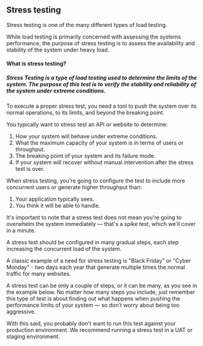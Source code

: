 ## Stress testing

Stress testing is one of the many different types of load testing.

While load testing is primarily concerned with assessing the systems performance, the purpose of stress testing is to assess the availability and stability of the system under heavy load.


#### What is stress testing?
##### Stress Testing is a type of load testing used to determine the limits of the system. The purpose of this test is to verify the stability and reliability of the system under extreme conditions.


To execute a proper stress test, you need a tool to push the system over its normal operations, to its limits, and beyond the breaking point.

You typically want to stress test an API or website to determine:

1. How your system will behave under extreme conditions.
2. What the maximum capacity of your system is in terms of users or throughput.
3. The breaking point of your system and its failure mode.
4. If your system will recover without manual intervention after the stress test is over.

When stress testing, you're going to configure the test to include more concurrent users or generate higher throughput than:

1. Your application typically sees.
2. You think it will be able to handle.

It's important to note that a stress test does not mean you're going to overwhelm the system immediately — that's a spike test, which we'll cover in a minute.

A stress test should be configured in many gradual steps, each step increasing the concurrent load of the system.

A classic example of a need for stress testing is "Black Friday" or "Cyber Monday" - two days each year that generate multiple times the normal traffic for many websites.

A stress test can be only a couple of steps, or it can be many, as you see in the example below. No matter how many steps you include, just remember this type of test is about finding out what happens when pushing the performance limits of your system — so don’t worry about being too aggressive.

With this said, you probably don't want to run this test against your production environment. We recommend running a stress test in a UAT or staging environment.

